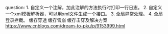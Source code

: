 question:
	1. 自定义一个注解，加此注解的方法执行时打印一行日志。
	2. 自定义一个xml模板解析器，可以用xml文件生成一个接口。
	3. 全局异常处理。
	4. 全局登录拦截。
缓存穿透 缓存雪崩 缓存击穿及解决方案 https://www.cnblogs.com/dream-to-pku/p/9153999.html
